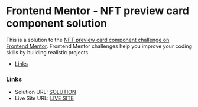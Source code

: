 # Frontend Mentor - NFT preview card component solution

This is a solution to the [NFT preview card component challenge on Frontend Mentor](https://www.frontendmentor.io/challenges/nft-preview-card-component-SbdUL_w0U). Frontend Mentor challenges help you improve your coding skills by building realistic projects.

- [Links](#links)

### Links

- Solution URL: [SOLUTION](https://github.com/Jinzero10/NFT-card.git)
- Live Site URL: [LIVE SITE](https://nft-card-jinzero.netlify.app/)
